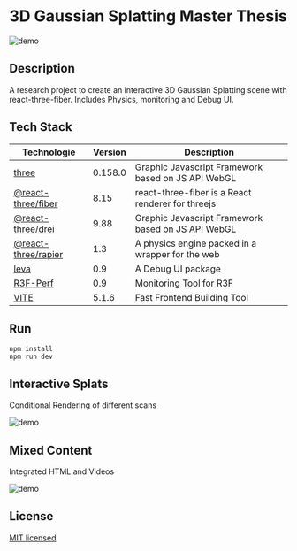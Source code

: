 # 3D Gaussian Splatting Master Thesis
![demo](public/assets/demo_1.gif)
## Description
A research project to create an interactive 3D Gaussian Splatting scene with react-three-fiber. Includes Physics, monitoring and Debug UI.

## Tech Stack

| Technologie                                                       | Version | Description                                        |
|-------------------------------------------------------------------|---------|----------------------------------------------------|
| [three](https://threejs.org/)                                     | 0.158.0 | Graphic Javascript Framework based on JS API WebGL |
| [@react-three/fiber](https://github.com/pmndrs/react-three-fiber) | 8.15    | react-three-fiber is a React renderer for threejs  |
| [@react-three/drei](https://github.com/pmndrs/drei)               | 9.88    | Graphic Javascript Framework based on JS API WebGL |
| [@react-three/rapier](https://github.com/pmndrs/react-three-rapier)| 1.3     | A physics engine packed in a wrapper for the web  |
| [leva](https://github.com/pmndrs/leva)                            | 0.9     | A Debug UI package                                 |
| [R3F-Perf](https://www.npmjs.com/package/r3f-perf)                            | 0.9     | Monitoring Tool for R3F                |
| [VITE](https://vitejs.dev/)                                       | 5.1.6   | Fast Frontend Building Tool                        |


## Run

```
npm install
npm run dev
```

## Interactive Splats
Conditional Rendering of different scans

![demo](public/assets/demo_2.gif)

## Mixed Content
Integrated HTML and Videos

![demo](public/assets/demo_3.gif)


## License
[MIT licensed](LICENSE)
